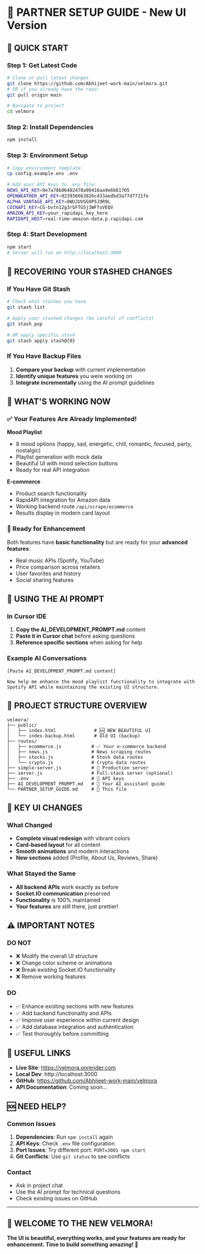 # 👥 PARTNER SETUP GUIDE - New UI Version

## 🚀 QUICK START

### **Step 1: Get Latest Code**
```bash
# Clone or pull latest changes
git clone https://github.com/Abhijeet-work-main/velmora.git
# OR if you already have the repo:
git pull origin main

# Navigate to project
cd velmora
```

### **Step 2: Install Dependencies** 
```bash
npm install
```

### **Step 3: Environment Setup**
```bash
# Copy environment template
cp config.example.env .env

# Add your API keys to .env file:
NEWS_API_KEY=9e7a78b06482478a90416aa9e6b61705
OPENWEATHER_API_KEY=923936663826c433aedbd3a77d7721fe
ALPHA_VANTAGE_API_KEY=0WUJUVGG9P5J9R9L
COINAPI_KEY=CG-bvtn12g3rGFTG5j3WFfoVEQV
AMAZON_API_KEY=your_rapidapi_key_here
RAPIDAPI_HOST=real-time-amazon-data.p.rapidapi.com
```

### **Step 4: Start Development**
```bash
npm start
# Server will run on http://localhost:3000
```

## 🔄 RECOVERING YOUR STASHED CHANGES

### **If You Have Git Stash**
```bash
# Check what stashes you have
git stash list

# Apply your stashed changes (be careful of conflicts)
git stash pop

# OR apply specific stash
git stash apply stash@{0}
```

### **If You Have Backup Files**
1. **Compare your backup** with current implementation
2. **Identify unique features** you were working on
3. **Integrate incrementally** using the AI prompt guidelines

## 🎯 WHAT'S WORKING NOW

### **✅ Your Features Are Already Implemented!**

**Mood Playlist** 
- 8 mood options (happy, sad, energetic, chill, romantic, focused, party, nostalgic)
- Playlist generation with mock data
- Beautiful UI with mood selection buttons
- Ready for real API integration

**E-commerce**
- Product search functionality  
- RapidAPI integration for Amazon data
- Working backend route `/api/scrape/ecommerce`
- Results display in modern card layout

### **🔧 Ready for Enhancement**
Both features have **basic functionality** but are ready for your **advanced features**:
- Real music APIs (Spotify, YouTube)
- Price comparison across retailers
- User favorites and history
- Social sharing features

## 🤖 USING THE AI PROMPT

### **In Cursor IDE**
1. **Copy the AI_DEVELOPMENT_PROMPT.md** content
2. **Paste it in Cursor chat** before asking questions
3. **Reference specific sections** when asking for help

### **Example AI Conversations**
```
[Paste AI_DEVELOPMENT_PROMPT.md content]

Now help me enhance the mood playlist functionality to integrate with Spotify API while maintaining the existing UI structure.
```

## 📁 PROJECT STRUCTURE OVERVIEW

```
velmora/
├── public/
│   ├── index.html              # 🆕 NEW BEAUTIFUL UI
│   └── index-backup.html       # Old UI (backup)
├── routes/
│   ├── ecommerce.js           # ✅ Your e-commerce backend
│   ├── news.js                # News scraping routes  
│   ├── stocks.js              # Stock data routes
│   └── crypto.js              # Crypto data routes
├── simple-server.js           # 🚀 Production server
├── server.js                  # Full-stack server (optional)
├── .env                       # 🔑 API keys
├── AI_DEVELOPMENT_PROMPT.md   # 🤖 Your AI assistant guide
└── PARTNER_SETUP_GUIDE.md     # 📖 This file
```

## 🎨 KEY UI CHANGES

### **What Changed**
- **Complete visual redesign** with vibrant colors
- **Card-based layout** for all content
- **Smooth animations** and modern interactions
- **New sections** added (Profile, About Us, Reviews, Share)

### **What Stayed the Same**
- **All backend APIs** work exactly as before
- **Socket.IO communication** preserved
- **Functionality** is 100% maintained
- **Your features** are still there, just prettier!

## ⚠️ IMPORTANT NOTES

### **DO NOT**
- ❌ Modify the overall UI structure
- ❌ Change color scheme or animations  
- ❌ Break existing Socket.IO functionality
- ❌ Remove working features

### **DO**
- ✅ Enhance existing sections with new features
- ✅ Add backend functionality and APIs
- ✅ Improve user experience within current design
- ✅ Add database integration and authentication
- ✅ Test thoroughly before committing

## 🔗 USEFUL LINKS

- **Live Site**: https://velmora.onrender.com
- **Local Dev**: http://localhost:3000  
- **GitHub**: https://github.com/Abhijeet-work-main/velmora
- **API Documentation**: Coming soon...

## 🆘 NEED HELP?

### **Common Issues**
1. **Dependencies**: Run `npm install` again
2. **API Keys**: Check `.env` file configuration
3. **Port Issues**: Try different port: `PORT=3001 npm start`
4. **Git Conflicts**: Use `git status` to see conflicts

### **Contact**
- Ask in project chat
- Use the AI prompt for technical questions
- Check existing issues on GitHub

---

## 🎉 WELCOME TO THE NEW VELMORA!

**The UI is beautiful, everything works, and your features are ready for enhancement. Time to build something amazing! 🚀** 
